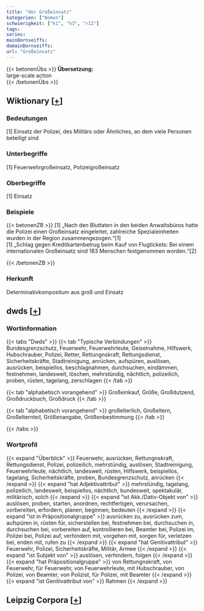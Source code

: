 ```yaml
---
title: "der Großeinsatz"
kategorien: ["Nomen"]
schwierigkeit: ["k1", "h3", "r12"]
tags:
series:
mainDornseiffs:
domainDornseiffs:
url: "Großeinsatz"
---
```


{{< betonenÜbs >}}
**Übersetzung:**  
large-scale action  
{{< /betonenÜbs >}}

## Wiktionary [[+](https://de.wiktionary.org/wiki/Großeinsatz)]

### Bedeutungen
[1] Einsatz der Polizei, des Militärs oder Ähnliches, an dem viele Personen beteiligt sind  

### Unterbegriffe
[1] Feuerwehrgroßeinsatz, Polizeigroßeinsatz  

### Oberbegriffe
[1] Einsatz  

### Beispiele
{{< betonenZB >}}
[1] „Nach den Bluttaten in den beiden Anwaltsbüros hatte die Polizei einen Großeinsatz eingeleitet, zahlreiche Spezialeinheiten wurden in der Region zusammengezogen.“[1]  
[1] „Schlag gegen Kreditkartenbetrug beim Kauf von Flugtickets: Bei einem internationalen Großeinsatz sind 183 Menschen festgenommen worden.“[2]  

{{< /betonenZB >}}
### Herkunft
Determinativkompositum aus groß und Einsatz  



## dwds [[+](https://www.dwds.de/wb/Großeinsatz)]

### Wortinformation
{{< tabs "Dwds" >}}
{{< tab "Typische Verbindungen" >}}
Bundesgrenzschutz, Feuerwehr, Feuerwehrleute, Geiselnahme, Hilfswerk, Hubschrauber, Polizei, Retter, Rettungnskraft, Rettungsdienst, Sicherheitskräfte, Stadtreinigung, anrücken, aufspüren, auslösen, ausrücken, beispiellos, beschlagnahmen, durchsuchen, eindämmen, festnehmen, landesweit, löschen, mehrstündig, nächtlich, polizeilich, proben, rüsten, tagelang, zerschlagen
{{< /tab >}}

{{< tab "alphabetisch vorangehend" >}}
Großeinkauf, Größe, Großdutzend, Großdruckbuch, Großdruck
{{< /tab >}}

{{< tab "alphabetisch vorangehend" >}}
großelterlich, Großeltern, Großelternteil, Größenangabe, Größenbestimmung
{{< /tab >}}

{{< /tabs >}}

### Wortprofil
{{< expand "Überblick" >}} Feuerwehr, ausrücken, Rettungnskraft, Rettungsdienst, Polizei, polizeilich, mehrstündig, auslösen, Stadtreinigung, Feuerwehrleute, nächtlich, landesweit, rüsten, Hilfswerk, beispiellos, tagelang, Sicherheitskräfte, proben, Bundesgrenzschutz, anrücken {{< /expand >}}
{{< expand "hat Adjektivattribut" >}} mehrstündig, tagelang, polizeilich, landesweit, beispiellos, nächtlich, bundesweit, spektakulär, militärisch, solch {{< /expand >}}
{{< expand "ist Akk./Dativ-Objekt von" >}} auslösen, proben, starten, anordnen, rechtfertigen, verursachen, vorbereiten, erfordern, planen, beginnen, bedeuten {{< /expand >}}
{{< expand "ist in Präpositionalgruppe" >}} ausrücken zu, ausrücken zum, aufspüren in, rüsten für, sicherstellen bei, festnehmen bei, durchsuchen in, durchsuchen bei, vorbereiten auf, kontrollieren bei, Beamter bei, Polizei im, Polizei bei, Polizei auf, verhindern mit, vorgehen mit, sorgen für, verletzen bei, enden mit, rufen zu {{< /expand >}}
{{< expand "hat Genitivattribut" >}} Feuerwehr, Polizei, Sicherheitskräfte, Militär, Armee {{< /expand >}}
{{< expand "ist Subjekt von" >}} auslösen, verhindern, folgen {{< /expand >}}
{{< expand "hat Präpositionalgruppe" >}} von Rettungnskraft, von Feuerwehr, für Feuerwehr, von Feuerwehrleute, mit Hubschrauber, von Polizei, von Beamter, von Polizist, für Polizei, mit Beamter {{< /expand >}}
{{< expand "ist Genitivattribut von" >}} Rahmen {{< /expand >}}

## Leipzig Corpora [[+](https://corpora.uni-leipzig.de/en/res?word=Großeinsatz&corpusId=deu_newscrawl-public_2018)]


